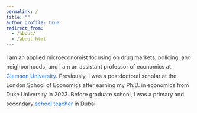 ```yaml
---
permalink: /
title: ""
author_profile: true
redirect_from: 
  - /about/
  - /about.html
---
```


<meta name="google-site-verification" content="F1PA5O0lN6ADr5Cde5ABVSGNCeayniG2Il_SGyFGQjA" />

<style>
.about-text {
  font-size: 1.05em;
  line-height: 1.7;
  color: #333;
  max-width: 750px;
}
.about-text a {
  color: #1a73e8;
  text-decoration: none;
}
.about-text a:hover {
  text-decoration: underline;
  color: #1257b0;
}
</style>

<div class="about-text">
  <p>
    I am an applied microeconomist focusing on drug markets, policing, and neighborhoods, and I am an assistant professor of economics at <a href="https://www.clemson.edu/business/departments/economics/index.html" target="_blank">Clemson University</a>. Previously, I was a postdoctoral scholar at the London School of Economics after earning my Ph.D. in economics from Duke University in 2023. Before graduate school, I was a primary and secondary <a href="https://adamsoliman.github.io/teaching/" target="_blank">school teacher</a> in Dubai.
  </p>
</div>
